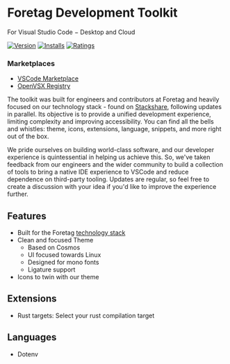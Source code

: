 # Foretag Development Toolkit
For Visual Studio Code − Desktop and Cloud

[![Version](https://vsmarketplacebadge.apphb.com/version-short/foretag.development-toolkit.svg)](https://marketplace.visualstudio.com/items?itemName=foretag.development-toolkit)
[![Installs](https://vsmarketplacebadge.apphb.com/installs-short/foretag.development-toolkit.svg)](https://marketplace.visualstudio.com/items?itemName=foretag.development-toolkit)
[![Ratings](https://vsmarketplacebadge.apphb.com/rating-star/foretag.development-toolkit.svg)](https://marketplace.visualstudio.com/items?itemName=foretag.development-toolkit)

### Marketplaces

- [VSCode Marketplace](https://marketplace.visualstudio.com/items?itemName=foretag.development-toolkit)
- [OpenVSX Registry](https://open-vsx.org/extension/foretag/development-toolkit)

The toolkit was built for engineers and contributors at Foretag and heavily focused on our technology stack - found on [Stackshare](https://stackshare.io/foretag/foretag), following updates in parallel. Its objective is to provide a unified development experience, limiting complexity and improving accessibility. You can find all the bells and whistles: theme, icons, extensions, language, snippets, and more right out of the box.


We pride ourselves on building world-class software, and our developer experience is quintessential in helping us achieve this. So, we've taken feedback from our engineers and the wider community to build a collection of tools to bring a native IDE experience to VSCode and reduce dependence on third-party tooling. Updates are regular, so feel free to create a discussion with your idea if you'd like to improve the experience further.

## Features
- Built for the Foretag [technology stack](https://stackshare.io/foretag/foretag) 
- Clean and focused Theme
	- Based on Cosmos
	- UI focused towards Linux
	- Designed for mono fonts
	- Ligature support
- Icons to twin with our theme

## Extensions

- Rust targets: Select your rust compilation target

## Languages

- Dotenv







